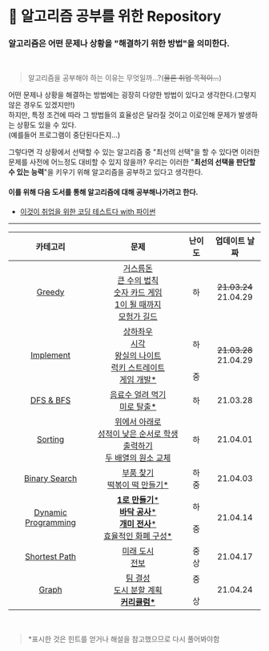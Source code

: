 # 📝 알고리즘 공부를 위한 Repository

### 알고리즘은 어떤 문제나 상황을 "**해결하기 위한 방법**"을 의미한다.

<br>

> 알고리즘을 공부해야 하는 이유는 무엇일까...?(~~물론 취업 목적이...~~)

어떤 문제나 상황을 해결하는 방법에는 굉장히 다양한 방법이 있다고 생각한다.(그렇지 않은 경우도 있겠지만!)<br>
하지만, 특정 조건에 따라 그 방법들의 효율성은 달라질 것이고 이로인해 문제가 발생하는 상황도 있을 수 있다.<br>(예를들어 프로그램이 중단된다든지...)<br>

그렇다면 각 상황에서 선택할 수 있는 알고리즘 중 "최선의 선택"을 할 수 있다면 이러한 문제를 사전에 어느정도 대비할 수 있지 않을까? 우리는 이러한 "**최선의 선택을 판단할 수 있는 능력**"을 키우기 위해 알고리즘을 공부하고 있다고 생각한다.

#### 이를 위해 다음 도서를 통해 알고리즘에 대해 공부해나가려고 한다.

- [이것이 취업을 위한 코딩 테스트다 with 파이썬](https://www.hanbit.co.kr/store/books/look.php?p_code=B8945183661)

---

|                             카테고리                              |                                                                                                                                     문제                                                                                                                                     |        난이도        |      업데이트 날짜       |
| :---------------------------------------------------------------: | :--------------------------------------------------------------------------------------------------------------------------------------------------------------------------------------------------------------------------------------------------------------------------: | :------------------: | :----------------------: |
|                    [Greedy](Greedy/GREEDY.md)                     |            [거스름돈](Greedy/Beginner/change.py)<br>[큰 수의 법칙](Greedy/Beginner/rule_of_big_number.py)<br>[숫자 카드 게임](Greedy/Beginner/card_game.py)<br>[1이 될 때까지](Greedy/Beginner/until_1.py)<br>[모험가 길드](Greedy/Beginner/adventurer_guild.py)             |          하          | ~~21.03.24~~<br>21.04.29 |
|                [Implement](Implement/IMPLEMENT.md)                |     [상하좌우](Implement/Beginner/up_down_left_right.py)<br>[시각](Implement/Beginner/time.py)<br>[왕실의 나이트](Implement/Beginner/knightOfPalace.py)<br>[럭키 스트레이트](Implement/Beginner/lucky_straight.py)<br>[게임 개발\*](Implement/Middle/gameDevelopment.py)     | <br>하<br><br><br>중 | ~~21.03.28~~<br>21.04.29 |
|                  [DFS & BFS](DFS_BFS/DFS_BFS.md)                  |                                                                                   [음료수 얼려 먹기](DFS_BFS/Beginner/iced_beverage.py)<br>[미로 탈출\*](DFS_BFS/Beginner/escape_maze.py)                                                                                    |          하          |         21.03.28         |
|                   [Sorting](Sorting/SORTING.md)                   |                                [위에서 아래로](Sorting/Beginner/top_to_bottom.py)<br>[성적이 낮은 순서로 학생 출력하기](Sorting/Beginner/in_order_of_lower_rank.py)<br>[두 배열의 원소 교체](Sorting/Beginner/swap_elements_of_two_array.py)                                 |          하          |         21.04.01         |
|          [Binary Search](Binary_Search/BINARY_SEARCH.md)          |                                                                             [부품 찾기](Binary_Search/Beginner/search_parts.py)<br>[떡볶이 떡 만들기\*](Binary_Search/Middle/make_rice_cake.py)                                                                              |       하<br>중       |         21.04.03         |
| [Dynamic Programming](Dynamic_Programming/DYNAMIC_PROGRAMMING.md) | [**1로 만들기**\*](Dynamic_Programming/Beginner/make_1.py)<br>[**바닥 공사**\*](Dynamic_Programming/Beginner/floor_construction.py)<br>[**개미 전사**\*](Dynamic_Programming/Middle/ant_warrior.py)<br>[효율적인 화폐 구성\*](Dynamic_Programming/Middle/efficient_money.py) |     하<br><br>중     |         21.04.14         |
|          [Shortest Path](Shortest_Path/SHORTEST_PATH.md)          |                                                                                        [미래 도시](Shortest_Path/Middle/future_city.py)<br>[전보](Shortest_Path/Advanced/telegram.py)                                                                                        |       중<br>상       |         21.04.17         |
|                      [Graph](Graph/GRAPH.md)                      |                                                                [팀 결성](Graph/Middle/make_team.py)<br>[도시 분할 계획](Graph/Middle/city_division_plan.py)<br>[**커리큘럼\***](Graph/Advanced/curriculum.py)                                                                |     중<br><br>상     |         21.04.24         |

<br>

> \*표시한 것은 힌트를 얻거나 해설을 참고했으므로 다시 풀어봐야함
